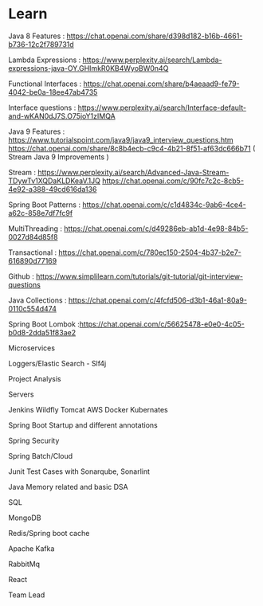 # Learn
Java 8 Features : https://chat.openai.com/share/d398d182-b16b-4661-b736-12c2f789731d

Lambda Expressions : https://www.perplexity.ai/search/Lambda-expressions-java-OY.GHImkR0KB4WyoBW0n4Q

Functional Interfaces : https://chat.openai.com/share/b4aeaad9-fe79-4042-be0a-18ee47ab4735

Interface questions : https://www.perplexity.ai/search/Interface-default-and-wKAN0dJ7S.O75joY1zIMQA

Java 9 Features : https://www.tutorialspoint.com/java9/java9_interview_questions.htm
                  https://chat.openai.com/share/8c8b4ecb-c9c4-4b21-8f51-af63dc666b71 ( Stream Java 9 Improvements )

Stream : https://www.perplexity.ai/search/Advanced-Java-Stream-TDywTv1XQDaKLDKeaV.1JQ
https://chat.openai.com/c/90fc7c2c-8cb5-4e92-a388-49cd616da136

Spring Boot Patterns : https://chat.openai.com/c/c1d4834c-9ab6-4ce4-a62c-858e7df7fc9f

MultiThreading : https://chat.openai.com/c/d49286eb-ab1d-4e98-84b5-0027d84d85f8

Transactional : https://chat.openai.com/c/780ec150-2504-4b37-b2e7-616890d77169

Github : https://www.simplilearn.com/tutorials/git-tutorial/git-interview-questions

Java Collections : https://chat.openai.com/c/4fcfd506-d3b1-46a1-80a9-0110c554d474

Spring Boot Lombok :https://chat.openai.com/c/56625478-e0e0-4c05-b0d8-2dda51f83ae2

Microservices

Loggers/Elastic Search - Slf4j

Project Analysis

Servers

Jenkins
Wildfly
Tomcat
AWS
Docker
Kubernates

Spring Boot Startup and different annotations

Spring Security

Spring Batch/Cloud

Junit Test Cases with Sonarqube, Sonarlint

Java Memory related and basic DSA

SQL

MongoDB

Redis/Spring boot cache

Apache Kafka

RabbitMq

React

Team Lead

